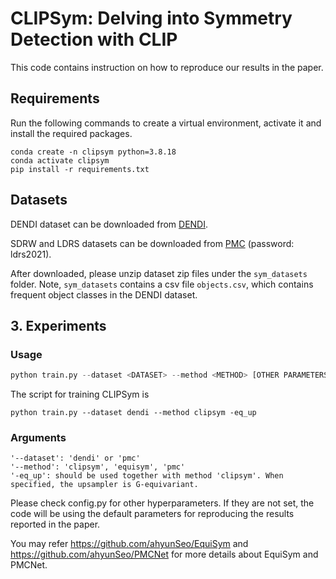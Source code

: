 # CLIPSym: Delving into Symmetry Detection with CLIP
This code contains instruction on how to reproduce our results in the paper.

## Requirements
Run the following commands to create a virtual environment, activate it and install the required packages.
```
conda create -n clipsym python=3.8.18
conda activate clipsym
pip install -r requirements.txt
```

## Datasets
DENDI dataset can be downloaded from [DENDI](https://postechackr-my.sharepoint.com/:u:/g/personal/lastborn94_postech_ac_kr/ES2ftVVmTc5Du78EBgfTGy8BwygV_HRa5nWciYeq3cTvoQ?e=y9ETja).

SDRW and LDRS datasets can be downloaded from [PMC](https://postechackr-my.sharepoint.com/:u:/g/personal/lastborn94_postech_ac_kr/EQdRWpc9HiRDqgdQohA3X-oBuoeUS6d8U24dRykhsL1vnw?e=eQ2vaN) (password: ldrs2021).

After downloaded, please unzip dataset zip files under the `sym_datasets` folder. Note, `sym_datasets` contains a csv file `objects.csv`, which contains frequent object classes in the DENDI dataset.

## 3. Experiments

### Usage
```python
python train.py --dataset <DATASET> --method <METHOD> [OTHER PARAMETERS]
```
The script for training CLIPSym is
```
python train.py --dataset dendi --method clipsym -eq_up
```
### Arguments
```
'--dataset': 'dendi' or 'pmc'
'--method': 'clipsym', 'equisym', 'pmc'
'-eq_up': should be used together with method 'clipsym'. When specified, the upsampler is G-equivariant.
```

Please check config.py for other hyperparameters. If they are not set, the code will be using the default parameters for reproducing the results reported in the paper.

You may refer https://github.com/ahyunSeo/EquiSym and https://github.com/ahyunSeo/PMCNet for more details about EquiSym and PMCNet.